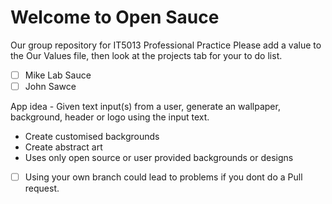 # Welcome to Open Sauce
Our group repository for IT5013 Professional Practice
Please add a value to the Our Values file, then look at the projects tab for your to do list.


 - [ ] Mike Lab Sauce 
 - [ ] John Sawce

App idea - Given text input(s) from a user, generate an wallpaper, background, header or logo using the input text.
 - Create customised backgrounds
 - Create abstract art
 - Uses only open source or user provided backgrounds or designs


- [ ] Using your own branch could lead to problems if you dont do a Pull request.
